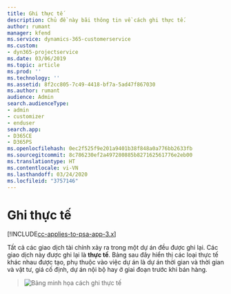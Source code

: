 ```yaml
---
title: Ghi thực tế
description: Chủ đề này bãi thông tin về cách ghi thực tế.
author: rumant
manager: kfend
ms.service: dynamics-365-customerservice
ms.custom:
- dyn365-projectservice
ms.date: 03/06/2019
ms.topic: article
ms.prod: ''
ms.technology: ''
ms.assetid: 8f2cc805-7c49-4418-bf7a-5ad47f867030
ms.author: rumant
audience: Admin
search.audienceType:
- admin
- customizer
- enduser
search.app:
- D365CE
- D365PS
ms.openlocfilehash: 0ec2f525f9e201a9401b38f848a0a776bb2633fb
ms.sourcegitcommit: 8c786230ef2a497280885b827162561776e2eb00
ms.translationtype: HT
ms.contentlocale: vi-VN
ms.lasthandoff: 03/24/2020
ms.locfileid: "3757146"
---
```

# <a name="recording-actuals"></a>Ghi thực tế 

[!INCLUDE[cc-applies-to-psa-app-3.x](../includes/cc-applies-to-psa-app-3x.md)]

Tất cả các giao dịch tài chính xảy ra trong một dự án đều được ghi lại. Các giao dịch này được ghi lại là **thực tế**. Bảng sau đây hiển thị các loại thực tế khác nhau được tạo, phụ thuộc vào việc dự án là dự án thời gian và thời gian và vật tư, giá cố định, dự án nội bộ hay ở giai đoạn trước khi bán hàng.

> ![Bảng minh họa cách ghi thực tế](media/advanced-table2.png)
